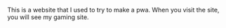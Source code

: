 This is a website that I used to try to make a pwa. When you visit the site, you will see my gaming site.
